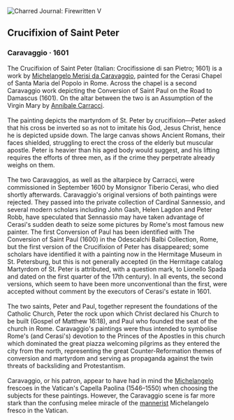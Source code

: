 <div class="artwork-of-the-day">
  <div class="container">
    <div class="img-wrapper">
      <img
        src="https://uploads8.wikiart.org/00180/images/57726d7cedc2cb3880b47b1a/crucifixion-of-saint-peter-caravaggio-c-1600.jpg!Large.jpg"
        alt="Charred Journal: Firewritten V" />
    </div>
    <div class="artwork-detail">
      <div class="artwork-origin"> 
        <h2 class="artwork-name">Crucifixion of Saint Peter</h2>
        <h3 class="artist">
          Caravaggio
                    ·  1601
        </h3>
      </div>
      <p class="description">
        <span class="artwork-description-text ng-binding" ng-bind-html="viewModel.ArtworkOfTheDay.Description | unsafe">The Crucifixion of Saint Peter (Italian: Crocifissione di san Pietro; 1601) is a work by <a target="_blank" href="/en/caravaggio">Michelangelo Merisi da Caravaggio</a>, painted for the Cerasi Chapel of Santa Maria del Popolo in Rome. Across the chapel is a second Caravaggio work depicting the Conversion of Saint Paul on the Road to Damascus (1601). On the altar between the two is an Assumption of the Virgin Mary by <a target="_blank" href="/en/annibale-carracci">Annibale Carracci</a>.
<br>
<br>The painting depicts the martyrdom of St. Peter by crucifixion—Peter asked that his cross be inverted so as not to imitate his God, Jesus Christ, hence he is depicted upside down. The large canvas shows Ancient Romans, their faces shielded, struggling to erect the cross of the elderly but muscular apostle. Peter is heavier than his aged body would suggest, and his lifting requires the efforts of three men, as if the crime they perpetrate already weighs on them.
<br>
<br>The two Caravaggios, as well as the altarpiece by Carracci, were commissioned in September 1600 by Monsignor Tiberio Cerasi, who died shortly afterwards. Caravaggio's original versions of both paintings were rejected. They passed into the private collection of Cardinal Sannessio, and several modern scholars including John Gash, Helen Lagdon and Peter Robb, have speculated that Sennassio may have taken advantage of Cerasi's sudden death to seize some pictures by Rome's most famous new painter. The first Conversion of Paul has been identified with The Conversion of Saint Paul (1600) in the Odescalchi Balbi Collection, Rome, but the first version of the Crucifixion of Peter has disappeared; some scholars have identified it with a painting now in the Hermitage Museum in St. Petersburg, but this is not generally accepted (in the Hermitage catalog Martyrdom of St. Peter is attributed, with a question mark, to Lionello Spada and dated on the first quarter of the 17th century). In all events, the second versions, which seem to have been more unconventional than the first, were accepted without comment by the executors of Cerasi's estate in 1601.
<br>
<br>The two saints, Peter and Paul, together represent the foundations of the Catholic Church, Peter the rock upon which Christ declared his Church to be built (Gospel of Matthew 16:18), and Paul who founded the seat of the church in Rome. Caravaggio's paintings were thus intended to symbolise Rome's (and Cerasi's) devotion to the Princes of the Apostles in this church which dominated the great piazza welcoming pilgrims as they entered the city from the north, representing the great Counter-Reformation themes of conversion and martyrdom and serving as propaganda against the twin threats of backsliding and Protestantism.
<br>
<br>Caravaggio, or his patron, appear to have had in mind the <a target="_blank" href="/en/michelangelo">Michelangelo</a> frescoes in the Vatican's Capella Paolina (1546–1550) when choosing the subjects for these paintings. However, the Caravaggio scene is far more stark than the confusing melee miracle of the <a target="_blank" href="/en/artists-by-art-movement/mannerism-late-renaissance">mannerist</a> Michelangelo fresco in the Vatican.</span>
                        <div class="text-shadow-container" ng-show="showShadow" style=""></div>
      </p>
    </div>
  </div>

</div>

